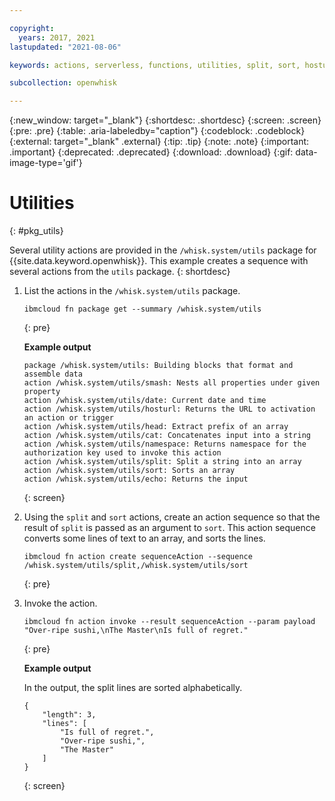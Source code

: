 ```yaml
---

copyright:
  years: 2017, 2021
lastupdated: "2021-08-06"

keywords: actions, serverless, functions, utilities, split, sort, hosturl, date, head, echo, cat, smash

subcollection: openwhisk

---
```


{:new_window: target="_blank"}
{:shortdesc: .shortdesc}
{:screen: .screen}
{:pre: .pre}
{:table: .aria-labeledby="caption"}
{:codeblock: .codeblock}
{:external: target="_blank" .external}
{:tip: .tip}
{:note: .note}
{:important: .important}
{:deprecated: .deprecated}
{:download: .download}
{:gif: data-image-type='gif'}

# Utilities
{: #pkg_utils}

Several utility actions are provided in the `/whisk.system/utils` package for {{site.data.keyword.openwhisk}}. This example creates a sequence with several actions from the `utils` package.
{: shortdesc}

1. List the actions in the `/whisk.system/utils` package.

    ```
    ibmcloud fn package get --summary /whisk.system/utils
    ```
    {: pre}

    **Example output**

    ```
    package /whisk.system/utils: Building blocks that format and assemble data
    action /whisk.system/utils/smash: Nests all properties under given property
    action /whisk.system/utils/date: Current date and time
    action /whisk.system/utils/hosturl: Returns the URL to activation an action or trigger
    action /whisk.system/utils/head: Extract prefix of an array
    action /whisk.system/utils/cat: Concatenates input into a string
    action /whisk.system/utils/namespace: Returns namespace for the authorization key used to invoke this action
    action /whisk.system/utils/split: Split a string into an array
    action /whisk.system/utils/sort: Sorts an array
    action /whisk.system/utils/echo: Returns the input
    ```
    {: screen}

2. Using the `split` and `sort` actions, create an action sequence so that the result of `split` is passed as an argument to `sort`. This action sequence converts some lines of text to an array, and sorts the lines.

    ```
    ibmcloud fn action create sequenceAction --sequence /whisk.system/utils/split,/whisk.system/utils/sort
    ```
    {: pre}

3. Invoke the action.

    ```
    ibmcloud fn action invoke --result sequenceAction --param payload "Over-ripe sushi,\nThe Master\nIs full of regret."
    ```
    {: pre}

    **Example output**

    In the output, the split lines are sorted alphabetically.

    ```
    {
        "length": 3,
        "lines": [
            "Is full of regret.",
            "Over-ripe sushi,",
            "The Master"
        ]
    }
    ```
    {: screen}


